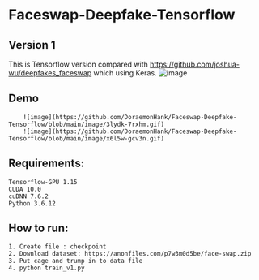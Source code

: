 # Faceswap-Deepfake-Tensorflow
## Version 1
This is Tensorflow version compared with https://github.com/joshua-wu/deepfakes_faceswap which using Keras.
![image](https://github.com/DoraemonHank/Faceswap-Deepfake-Tensorflow/blob/main/image/output.jpg)
## Demo
        ![image](https://github.com/DoraemonHank/Faceswap-Deepfake-Tensorflow/blob/main/image/3lydk-7rxhm.gif)
        ![image](https://github.com/DoraemonHank/Faceswap-Deepfake-Tensorflow/blob/main/image/x6l5w-gcv3n.gif)        
## Requirements:
    Tensorflow-GPU 1.15
    CUDA 10.0
    cuDNN 7.6.2
    Python 3.6.12
## How to run:
    1. Create file : checkpoint
    2. Download dataset: https://anonfiles.com/p7w3m0d5be/face-swap.zip
    3. Put cage and trump in to data file
    4. python train_v1.py


